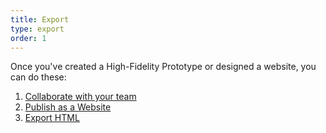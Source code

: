 ```yaml
---
title: Export
type: export
order: 1
---
```


Once you've created a High-Fidelity Prototype or designed a website, you can do these:

1. [Collaborate with your team](work-in-teams.html)
2. [Publish as a Website](05-publish-and-manage-website.html)
3. [Export HTML](https://support.animaapp.com/designer-s-guide-to-anima/how-to-export-sketch-to-html)
